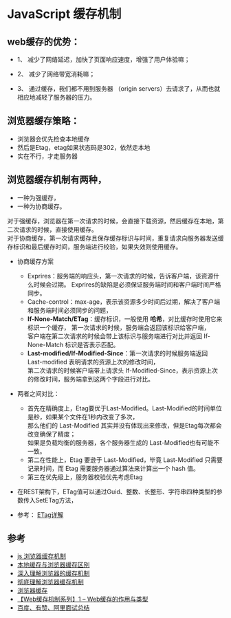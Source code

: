 # JavaScript 缓存机制

## web缓存的优势：

- 1、 减少了网络延迟，加快了页面响应速度，增强了用户体验嘛；

- 2、 减少了网络带宽消耗嘛；

- 3、 通过缓存，我们都不用到服务器 （origin servers）去请求了，从而也就相应地减轻了服务器的压力。


## 浏览器缓存策略：

- 浏览器会优先检查本地缓存
- 然后是Etag，etag如果状态码是302，依然走本地
- 实在不行，才走服务器


## 浏览器缓存机制有两种，

- 一种为强缓存，
- 一种为协商缓存。

对于强缓存，浏览器在第一次请求的时候，会直接下载资源，然后缓存在本地，第二次请求的时候，直接使用缓存。  
对于协商缓存，第一次请求缓存且保存缓存标识与时间，重复请求向服务器发送缓存标识和最后缓存时间，服务端进行校验，如果失效则使用缓存。

- 协商缓存方案
  - Exprires：服务端的响应头，第一次请求的时候，告诉客户端，该资源什么时候会过期。
    Exprires的缺陷是必须保证服务端时间和客户端时间严格同步。
  - Cache-control：max-age，表示该资源多少时间后过期，解决了客户端和服务端时间必须同步的问题，
  - **If-None-Match/ETag**：缓存标识，一般使用 **哈希**，对比缓存时使用它来标识一个缓存，
    第一次请求的时候，服务端会返回该标识给客户端，  
    客户端在第二次请求的时候会带上该标识与服务端进行对比并返回 If-None-Match 标识是否表示匹配。
  - **Last-modified/If-Modified-Since**：第一次请求的时候服务端返回 Last-modified 表明请求的资源上次的修改时间，  
    第二次请求的时候客户端带上请求头 If-Modified-Since，表示资源上次的修改时间，服务端拿到这两个字段进行对比。


- 两者之间对比：
  - 首先在精确度上，Etag要优于Last-Modified。Last-Modified的时间单位是秒，如果某个文件在1秒内改变了多次，  
    那么他们的 Last-Modified 其实并没有体现出来修改，但是Etag每次都会改变确保了精度；  
    如果是负载均衡的服务器，各个服务器生成的 Last-Modified也有可能不一致。
  - 第二在性能上，Etag 要逊于 Last-Modified，毕竟 Last-Modified 只需要记录时间，而 Etag 需要服务器通过算法来计算出一个 hash 值。
  - 第三在优先级上，服务器校验优先考虑Etag

- 在REST架构下，ETag值可以通过Guid、整数、长整形、字符串四种类型的参数传入SetETag方法，

- 参考： [ETag详解](https://blog.csdn.net/xmloveth/article/details/52291760)





## 参考
- [js 浏览器缓存机制](https://blog.csdn.net/i13738612458/article/details/80383390)
- [本地缓存与浏览器缓存区别](https://github.com/fairyly/front-end-summary/blob/gh-pages/4.4.6%20%E6%9C%AC%E5%9C%B0%E7%BC%93%E5%AD%98%E4%B8%8E%E6%B5%8F%E8%A7%88%E5%99%A8%E7%BC%93%E5%AD%98%E5%8C%BA%E5%88%AB.md)
- [深入理解浏览器的缓存机制](https://www.jianshu.com/p/54cc04190252)
- [彻底理解浏览器缓存机制](https://www.cnblogs.com/shixiaomiao1122/p/7591556.html)
- [浏览器缓存](https://segmentfault.com/a/1190000008377508)
- [【Web缓存机制系列】1 – Web缓存的作用与类型](http://www.alloyteam.com/2012/03/web-cache-1-web-cache-overview/)
- [百度、有赞、阿里面试总结](https://juejin.im/post/5befeb5051882511a8527dbe#heading-6)
